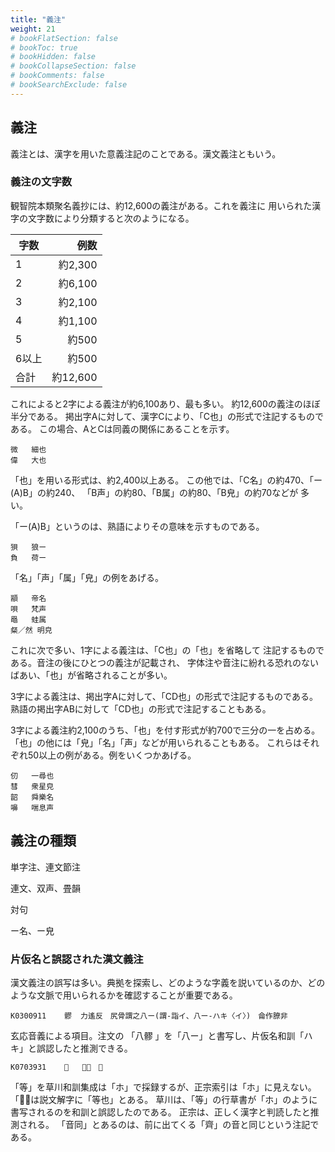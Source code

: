 ```yaml
---
title: "義注"
weight: 21
# bookFlatSection: false
# bookToc: true
# bookHidden: false
# bookCollapseSection: false
# bookComments: false
# bookSearchExclude: false
---
```

## 義注

義注とは、漢字を用いた意義注記のことである。漢文義注ともいう。


### 義注の文字数

観智院本類聚名義抄には、約12,600の義注がある。これを義注に
用いられた漢字の文字数により分類すると次のようになる。

| 字数 | 例数 |
|------|----:|
| 1	| 約2,300 |
|2	| 約6,100 |
|3	| 約2,100 |
|4	| 約1,100 |
|5	| 約500 |
|6以上	| 約500 |
|合計	| 約12,600 |

これによると2字による義注が約6,100あり、最も多い。
約12,600の義注のほぼ半分である。
掲出字Aに対して、漢字Cにより、「C也」の形式で注記するものである。
この場合、AとCは同義の関係にあることを示す。

    微	細也
    偉	大也

「也」を用いる形式は、約2,400以上ある。
この他では、「C名」の約470、「ー(A)B」の約240、
「B声」の約80、「B属」の約80、「B皃」の約70などが
多い。

「ー(A)B」というのは、熟語によりその意味を示すものである。

    狽	狼ー
    負	荷ー

「名」「声」「属」「皃」の例をあげる。

    顓	帝名
    唄	梵声
    黽	蛙属
    粲／然	明皃

これに次で多い、1字による義注は、「C也」の「也」を省略して
注記するものである。音注の後にひとつの義注が記載され、
字体注や音注に紛れる恐れのないばあい、「也」が省略されることが多い。

3字による義注は、掲出字Aに対して、「CD也」の形式で注記するものである。
熟語の掲出字ABに対して「CD也」の形式で注記することもある。

3字による義注約2,100のうち、「也」を付す形式が約700で三分の一を占める。
「也」の他には「皃」「名」「声」などが用いられることもある。
これらはそれぞれ50以上の例がある。例をいくつかあげる。

    仞	一尋也
    彗	衆星皃
    韶	舜樂名
    嚊	喘息声


## 義注の種類

単字注、連文節注

連文、双声、畳韻

対句

ー名、ー皃

### 片仮名と誤認された漢文義注

漢文義注の誤写は多い。典拠を探索し、どのような字義を説いているのか、どのような文脈で用いられるかを確認することが重要である。

    K0300911    髎  力遙反　尻骨謂之八ー(謂-詣イ、八ー-ハキ〈イ〉)　侖作膫非

玄応音義による項目。注文の
「八髎 」を「八ー」と書写し、片仮名和訓「ハキ」と誤認したと推測できる。

    K0703931    𪗍   音同　等

「等」を草川和訓集成は「ホ」で採録するが、正宗索引は「ホ」に見えない。
「𪗍」は説文解字に「等也」とある。
草川は、「等」の行草書が「ホ」のように書写されるのを和訓と誤認したのである。
正宗は、正しく漢字と判読したと推測される。
「音同」とあるのは、前に出てくる「齊」の音と同じという注記である。